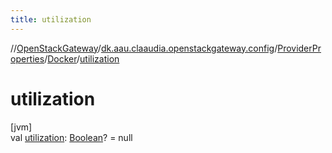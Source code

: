 ```yaml
---
title: utilization
---
```

//[OpenStackGateway](../../../../index.html)/[dk.aau.claaudia.openstackgateway.config](../../index.html)/[ProviderProperties](../index.html)/[Docker](index.html)/[utilization](utilization.html)



# utilization



[jvm]\
val [utilization](utilization.html): [Boolean](https://kotlinlang.org/api/latest/jvm/stdlib/kotlin/-boolean/index.html)? = null




